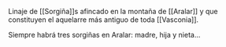 Linaje de [[Sorgiña]]s afincado en la montaña de [[Aralar]] y que constituyen el aquelarre más antiguo de toda [[Vasconia]]. 

Siempre habrá tres sorgiñas en Aralar: madre, hija y nieta...